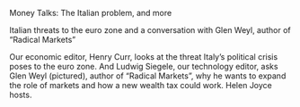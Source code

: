 Money Talks: The Italian problem, and more

Italian threats to the euro zone and a conversation with Glen Weyl, author of “Radical Markets”

Our economic editor, Henry Curr, looks at the threat Italy’s political crisis poses to the euro zone. And Ludwig Siegele, our technology editor, asks Glen Weyl (pictured), author of “Radical Markets”, why he wants to expand the role of markets and how a new wealth tax could work. Helen Joyce hosts. 